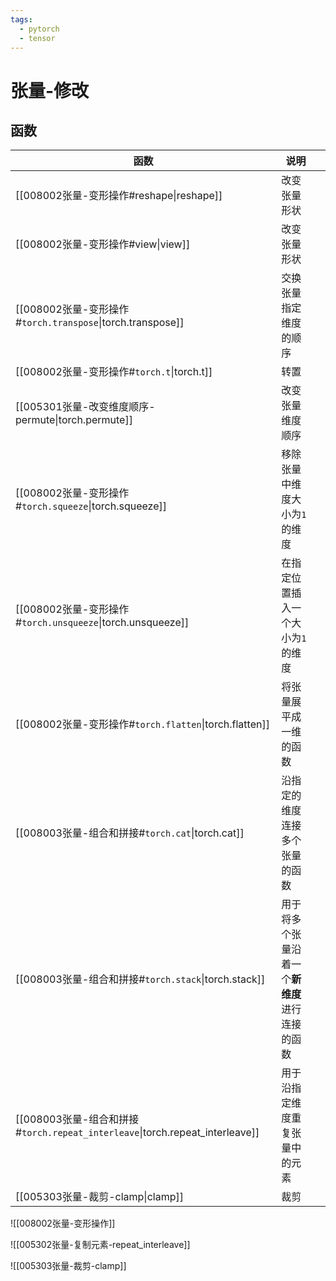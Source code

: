 ```yaml
---
tags:
  - pytorch
  - tensor
---
```

# 张量-修改

## 函数

| 函数                                                                    | 说明                        |     |
| --------------------------------------------------------------------- | ------------------------- | --- |
| [[008002张量-变形操作#reshape\|reshape]]                                    | 改变张量形状                    |     |
| [[008002张量-变形操作#view\|view]]                                          | 改变张量形状                    |     |
| [[008002张量-变形操作#`torch.transpose`\|torch.transpose]]                  | 交换张量指定维度的顺序               |     |
| [[008002张量-变形操作#`torch.t`\|torch.t]]                                  | 转置                        |     |
| [[005301张量-改变维度顺序-permute\|torch.permute]]                            | 改变张量维度顺序                  |     |
| [[008002张量-变形操作#`torch.squeeze`\|torch.squeeze]]                      | 移除张量中维度大小为`1`的维度          |     |
| [[008002张量-变形操作#`torch.unsqueeze`\|torch.unsqueeze]]                  | 在指定位置插入一个大小为`1`的维度        |     |
| [[008002张量-变形操作#`torch.flatten`\|torch.flatten]]                      | 将张量展平成一维的函数               |     |
| [[008003张量-组合和拼接#`torch.cat`\|torch.cat]]                             | 沿指定的维度连接多个张量的函数           |     |
| [[008003张量-组合和拼接#`torch.stack`\|torch.stack]]                         | 用于将多个张量沿着一个**新维度**进行连接的函数 |     |
| [[008003张量-组合和拼接#`torch.repeat_interleave`\|torch.repeat_interleave]] | 用于沿指定维度重复张量中的元素           |     |
| [[005303张量-裁剪-clamp\|clamp]]                                          | 裁剪                        |     |



![[008002张量-变形操作]]



![[005302张量-复制元素-repeat_interleave]]

![[005303张量-裁剪-clamp]]

